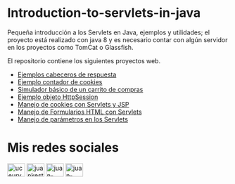 # Introduction-to-servlets-in-java
Pequeña introducción a los Servlets en Java, ejemplos y utilidades; el proyecto está realizado con java 8 y es necesario contar con algún servidor en los proyectos como TomCat o Glassfish.

El repositorio contiene los siguientes proyectos web.

* [Ejemplos cabeceros de respuesta](https://github.com/Juan-Carlos-Estevez-Vargas/Introduction-to-servlets-in-java/tree/master/CabecerosRespuesta)
* [Ejemplo contador de cookies](https://github.com/Juan-Carlos-Estevez-Vargas/Introduction-to-servlets-in-java/tree/master/CookiesContador)
* [Simulador básico de un carrito de compras](https://github.com/Juan-Carlos-Estevez-Vargas/Introduction-to-servlets-in-java/tree/master/EjemploCarritoCompras)
* [Ejemplo objeto HttpSession](https://github.com/Juan-Carlos-Estevez-Vargas/Introduction-to-servlets-in-java/tree/master/EjemploHttpSession)
* [Manejo de cookies con Servlets y JSP](https://github.com/Juan-Carlos-Estevez-Vargas/Introduction-to-servlets-in-java/tree/master/ManejoCookies)
* [Manejo de Formularios HTML con Servlets](https://github.com/Juan-Carlos-Estevez-Vargas/Introduction-to-servlets-in-java/tree/master/ManejoFormulariosHTML)
* [Manejo de parámetros en los Servlets](https://github.com/Juan-Carlos-Estevez-Vargas/Introduction-to-servlets-in-java/tree/master/ManejoParametros)

# Mis redes sociales

 <a href="https://www.youtube.com/channel/UCEUrVWPMTrXIWzn5CwnjYhQ" target="blank"><img align="center" src="https://raw.githubusercontent.com/rahuldkjain/github-profile-readme-generator/master/src/images/icons/Social/youtube.svg" alt="uceurvwpmtrxiwzn5cwnjyhq" height="30" width="40" /></a> 
<a href="https://instagram.com/juankestevez" target="blank"><img align="center" src="https://raw.githubusercontent.com/rahuldkjain/github-profile-readme-generator/master/src/images/icons/Social/instagram.svg" alt="juankestevez" height="30" width="40" /></a>
 <a href="https://linkedin.com/in/juan-carlos-estevez-vargas-4abb8b14a/" target="blank"><img align="center" src="https://raw.githubusercontent.com/rahuldkjain/github-profile-readme-generator/master/src/images/icons/Social/linked-in-alt.svg" alt="juan-carlos-estevez-vargas-4abb8b14a/" height="30" width="40" /></a> 
 <a href="https://codepen.io/juan-carlos-estevez-vargas" target="blank"><img align="center" src="https://raw.githubusercontent.com/rahuldkjain/github-profile-readme-generator/master/src/images/icons/Social/codepen.svg" alt="juan-carlos-estevez-vargas" height="30" width="40" /></a>
